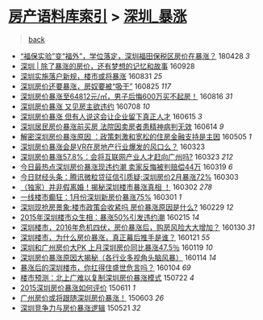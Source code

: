 [房产语料库索引](../../README.md)  > [深圳_暴涨](深圳_暴涨.md)
====
> [back](../README.md)

- [“福保实验”变“福外”，学位落定，深圳福田保税区房价在暴涨？](http://jkwz.applinzi.com/ittc/7096988559536030730.html#%E2%80%9C%E7%A6%8F%E4%BF%9D%E5%AE%9E%E9%AA%8C%E2%80%9D%E5%8F%98%E2%80%9C%E7%A6%8F%E5%A4%96%E2%80%9D%EF%BC%8C%E5%AD%A6%E4%BD%8D%E8%90%BD%E5%AE%9A%EF%BC%8C%E6%B7%B1%E5%9C%B3%E7%A6%8F%E7%94%B0%E4%BF%9D%E7%A8%8E%E5%8C%BA%E6%88%BF%E4%BB%B7%E5%9C%A8%E6%9A%B4%E6%B6%A8%EF%BC%9F) 180428 *3* 
- [深圳 | 除了暴涨的房价，还有梦想的记忆和故事](http://jkwz.applinzi.com/ittc/6882853103962948613.html#%E6%B7%B1%E5%9C%B3+%7C+%E9%99%A4%E4%BA%86%E6%9A%B4%E6%B6%A8%E7%9A%84%E6%88%BF%E4%BB%B7%EF%BC%8C%E8%BF%98%E6%9C%89%E6%A2%A6%E6%83%B3%E7%9A%84%E8%AE%B0%E5%BF%86%E5%92%8C%E6%95%85%E4%BA%8B) 160928  
- [深圳实施落户新规，楼市或将暴涨](http://jkwz.applinzi.com/ittc/6872529307502642181.html#%E6%B7%B1%E5%9C%B3%E5%AE%9E%E6%96%BD%E8%90%BD%E6%88%B7%E6%96%B0%E8%A7%84%EF%BC%8C%E6%A5%BC%E5%B8%82%E6%88%96%E5%B0%86%E6%9A%B4%E6%B6%A8) 160831 *25* 
- [深圳房价还要暴涨，房奴要被“吸干”](http://jkwz.applinzi.com/ittc/6870317403870856197.html#%E6%B7%B1%E5%9C%B3%E6%88%BF%E4%BB%B7%E8%BF%98%E8%A6%81%E6%9A%B4%E6%B6%A8%EF%BC%8C%E6%88%BF%E5%A5%B4%E8%A6%81%E8%A2%AB%E2%80%9C%E5%90%B8%E5%B9%B2%E2%80%9D) 160825 *117* 
- [深圳房价暴涨至64812元/㎡，男子后悔600万买不起房！](http://jkwz.applinzi.com/ittc/6867008739005170693.html#%E6%B7%B1%E5%9C%B3%E6%88%BF%E4%BB%B7%E6%9A%B4%E6%B6%A8%E8%87%B364812%E5%85%83%2F%E3%8E%A1%EF%BC%8C%E7%94%B7%E5%AD%90%E5%90%8E%E6%82%94600%E4%B8%87%E4%B9%B0%E4%B8%8D%E8%B5%B7%E6%88%BF%EF%BC%81) 160816 *31* 
- [深圳房价暴涨 又见房主欲违约](http://jkwz.applinzi.com/ittc/6852489558251537413.html#%E6%B7%B1%E5%9C%B3%E6%88%BF%E4%BB%B7%E6%9A%B4%E6%B6%A8+%E5%8F%88%E8%A7%81%E6%88%BF%E4%B8%BB%E6%AC%B2%E8%BF%9D%E7%BA%A6) 160708 *10* 
- [深圳房价暴涨 但有人说这会让企业留下真正人才](http://jkwz.applinzi.com/ittc/6843982826302866437.html#%E6%B7%B1%E5%9C%B3%E6%88%BF%E4%BB%B7%E6%9A%B4%E6%B6%A8+%E4%BD%86%E6%9C%89%E4%BA%BA%E8%AF%B4%E8%BF%99%E4%BC%9A%E8%AE%A9%E4%BC%81%E4%B8%9A%E7%95%99%E4%B8%8B%E7%9C%9F%E6%AD%A3%E4%BA%BA%E6%89%8D) 160615 *3* 
- [深圳居民房价暴涨前买房 法院因卖房者患精神病判无效](http://jkwz.applinzi.com/ittc/6843671217101603845.html#%E6%B7%B1%E5%9C%B3%E5%B1%85%E6%B0%91%E6%88%BF%E4%BB%B7%E6%9A%B4%E6%B6%A8%E5%89%8D%E4%B9%B0%E6%88%BF+%E6%B3%95%E9%99%A2%E5%9B%A0%E5%8D%96%E6%88%BF%E8%80%85%E6%82%A3%E7%B2%BE%E7%A5%9E%E7%97%85%E5%88%A4%E6%97%A0%E6%95%88) 160614 *9* 
- [解密深圳房价暴涨原因 ：政策刺激和宽松的住房金融支持是主因](http://jkwz.applinzi.com/ittc/6828749489237918725.html#%E8%A7%A3%E5%AF%86%E6%B7%B1%E5%9C%B3%E6%88%BF%E4%BB%B7%E6%9A%B4%E6%B6%A8%E5%8E%9F%E5%9B%A0+%EF%BC%9A%E6%94%BF%E7%AD%96%E5%88%BA%E6%BF%80%E5%92%8C%E5%AE%BD%E6%9D%BE%E7%9A%84%E4%BD%8F%E6%88%BF%E9%87%91%E8%9E%8D%E6%94%AF%E6%8C%81%E6%98%AF%E4%B8%BB%E5%9B%A0) 160505 *1* 
- [深圳房价暴涨会是VR在房地产行业爆发的风口么？](http://jkwz.applinzi.com/ittc/6812814229711094789.html#%E6%B7%B1%E5%9C%B3%E6%88%BF%E4%BB%B7%E6%9A%B4%E6%B6%A8%E4%BC%9A%E6%98%AFVR%E5%9C%A8%E6%88%BF%E5%9C%B0%E4%BA%A7%E8%A1%8C%E4%B8%9A%E7%88%86%E5%8F%91%E7%9A%84%E9%A3%8E%E5%8F%A3%E4%B9%88%EF%BC%9F) 160323  
- [深圳房价暴涨57.8%：会将互联网产业人才赶向广州吗?](http://jkwz.applinzi.com/ittc/6812686168818713605.html#%E6%B7%B1%E5%9C%B3%E6%88%BF%E4%BB%B7%E6%9A%B4%E6%B6%A857.8%25%EF%BC%9A%E4%BC%9A%E5%B0%86%E4%BA%92%E8%81%94%E7%BD%91%E4%BA%A7%E4%B8%9A%E4%BA%BA%E6%89%8D%E8%B5%B6%E5%90%91%E5%B9%BF%E5%B7%9E%E5%90%97%3F) 160323 *212* 
- [今日最热点深圳房价暴涨现违约潮 卖家反悔被判赔偿44万](http://jkwz.applinzi.com/ittc/6811365023620269060.html#%E4%BB%8A%E6%97%A5%E6%9C%80%E7%83%AD%E7%82%B9%E6%B7%B1%E5%9C%B3%E6%88%BF%E4%BB%B7%E6%9A%B4%E6%B6%A8%E7%8E%B0%E8%BF%9D%E7%BA%A6%E6%BD%AE+%E5%8D%96%E5%AE%B6%E5%8F%8D%E6%82%94%E8%A2%AB%E5%88%A4%E8%B5%94%E5%81%BF44%E4%B8%87) 160319 *6* 
- [今日财经头条：腾讯微粒贷征信引质疑;深圳房价2月暴涨72%](http://jkwz.applinzi.com/ittc/6805441107139757060.html#%E4%BB%8A%E6%97%A5%E8%B4%A2%E7%BB%8F%E5%A4%B4%E6%9D%A1%EF%BC%9A%E8%85%BE%E8%AE%AF%E5%BE%AE%E7%B2%92%E8%B4%B7%E5%BE%81%E4%BF%A1%E5%BC%95%E8%B4%A8%E7%96%91%3B%E6%B7%B1%E5%9C%B3%E6%88%BF%E4%BB%B72%E6%9C%88%E6%9A%B4%E6%B6%A872%25) 160303  
- [（独家）并非假离婚！揭秘深圳楼市暴涨真相 ！](http://jkwz.applinzi.com/ittc/6805039724536267780.html#%EF%BC%88%E7%8B%AC%E5%AE%B6%EF%BC%89%E5%B9%B6%E9%9D%9E%E5%81%87%E7%A6%BB%E5%A9%9A%EF%BC%81%E6%8F%AD%E7%A7%98%E6%B7%B1%E5%9C%B3%E6%A5%BC%E5%B8%82%E6%9A%B4%E6%B6%A8%E7%9C%9F%E7%9B%B8+%EF%BC%81) 160302 *278* 
- [一线楼市癫狂：1月份深圳新房价暴涨75%](http://jkwz.applinzi.com/ittc/6804704929050526724.html#%E4%B8%80%E7%BA%BF%E6%A5%BC%E5%B8%82%E7%99%AB%E7%8B%82%EF%BC%9A1%E6%9C%88%E4%BB%BD%E6%B7%B1%E5%9C%B3%E6%96%B0%E6%88%BF%E4%BB%B7%E6%9A%B4%E6%B6%A875%25) 160301 *1* 
- [深圳现抢房景象:楼市政策会收紧吗 房价暴涨原因是什么?](http://jkwz.applinzi.com/ittc/6804265099506222084.html#%E6%B7%B1%E5%9C%B3%E7%8E%B0%E6%8A%A2%E6%88%BF%E6%99%AF%E8%B1%A1%3A%E6%A5%BC%E5%B8%82%E6%94%BF%E7%AD%96%E4%BC%9A%E6%94%B6%E7%B4%A7%E5%90%97+%E6%88%BF%E4%BB%B7%E6%9A%B4%E6%B6%A8%E5%8E%9F%E5%9B%A0%E6%98%AF%E4%BB%80%E4%B9%88%3F) 160229 *12* 
- [2015年深圳楼市众生相：暴涨50%引发违约潮](http://jkwz.applinzi.com/ittc/6798978015543428101.html#2015%E5%B9%B4%E6%B7%B1%E5%9C%B3%E6%A5%BC%E5%B8%82%E4%BC%97%E7%94%9F%E7%9B%B8%EF%BC%9A%E6%9A%B4%E6%B6%A850%25%E5%BC%95%E5%8F%91%E8%BF%9D%E7%BA%A6%E6%BD%AE) 160215 *14* 
- [深圳楼市，2016年危机四伏，房价暴涨后，购房风险大大增加？](http://jkwz.applinzi.com/ittc/6793021872925049860.html#%E6%B7%B1%E5%9C%B3%E6%A5%BC%E5%B8%82%EF%BC%8C2016%E5%B9%B4%E5%8D%B1%E6%9C%BA%E5%9B%9B%E4%BC%8F%EF%BC%8C%E6%88%BF%E4%BB%B7%E6%9A%B4%E6%B6%A8%E5%90%8E%EF%BC%8C%E8%B4%AD%E6%88%BF%E9%A3%8E%E9%99%A9%E5%A4%A7%E5%A4%A7%E5%A2%9E%E5%8A%A0%EF%BC%9F) 160130 *31* 
- [深圳楼市，为什么房价暴涨，真正幕后推手是谁？](http://jkwz.applinzi.com/ittc/6789823273403679748.html#%E6%B7%B1%E5%9C%B3%E6%A5%BC%E5%B8%82%EF%BC%8C%E4%B8%BA%E4%BB%80%E4%B9%88%E6%88%BF%E4%BB%B7%E6%9A%B4%E6%B6%A8%EF%BC%8C%E7%9C%9F%E6%AD%A3%E5%B9%95%E5%90%8E%E6%8E%A8%E6%89%8B%E6%98%AF%E8%B0%81%EF%BC%9F) 160121 *55* 
- [深圳和广州房价大PK 上月深圳房价同比暴涨47.5％](http://jkwz.applinzi.com/ittc/6788984340709114884.html#%E6%B7%B1%E5%9C%B3%E5%92%8C%E5%B9%BF%E5%B7%9E%E6%88%BF%E4%BB%B7%E5%A4%A7PK+%E4%B8%8A%E6%9C%88%E6%B7%B1%E5%9C%B3%E6%88%BF%E4%BB%B7%E5%90%8C%E6%AF%94%E6%9A%B4%E6%B6%A847.5%EF%BC%85) 160119 *10* 
- [深圳房价暴涨原因大揭秘（各行业多视角头脑风暴）](http://jkwz.applinzi.com/ittc/6787215668202177541.html#%E6%B7%B1%E5%9C%B3%E6%88%BF%E4%BB%B7%E6%9A%B4%E6%B6%A8%E5%8E%9F%E5%9B%A0%E5%A4%A7%E6%8F%AD%E7%A7%98%EF%BC%88%E5%90%84%E8%A1%8C%E4%B8%9A%E5%A4%9A%E8%A7%86%E8%A7%92%E5%A4%B4%E8%84%91%E9%A3%8E%E6%9A%B4%EF%BC%89) 160114 *14* 
- [暴涨后的深圳楼市，你扛得住盛世危言吗？](http://jkwz.applinzi.com/ittc/6783490753523352580.html#%E6%9A%B4%E6%B6%A8%E5%90%8E%E7%9A%84%E6%B7%B1%E5%9C%B3%E6%A5%BC%E5%B8%82%EF%BC%8C%E4%BD%A0%E6%89%9B%E5%BE%97%E4%BD%8F%E7%9B%9B%E4%B8%96%E5%8D%B1%E8%A8%80%E5%90%97%EF%BC%9F) 160104 *69* 
- [楼市预测：北上广难以复制深圳房价暴涨模式](http://jkwz.applinzi.com/ittc/547650614945204741.html#%E6%A5%BC%E5%B8%82%E9%A2%84%E6%B5%8B%EF%BC%9A%E5%8C%97%E4%B8%8A%E5%B9%BF%E9%9A%BE%E4%BB%A5%E5%A4%8D%E5%88%B6%E6%B7%B1%E5%9C%B3%E6%88%BF%E4%BB%B7%E6%9A%B4%E6%B6%A8%E6%A8%A1%E5%BC%8F) 150722 *4* 
- [2015深圳房价暴涨如何评价](http://jkwz.applinzi.com/ittc/547650611420714635.html#2015%E6%B7%B1%E5%9C%B3%E6%88%BF%E4%BB%B7%E6%9A%B4%E6%B6%A8%E5%A6%82%E4%BD%95%E8%AF%84%E4%BB%B7) 150611 *1* 
- [广州房价或将跟随深圳房价暴涨！](http://jkwz.applinzi.com/ittc/547650611418352498.html#%E5%B9%BF%E5%B7%9E%E6%88%BF%E4%BB%B7%E6%88%96%E5%B0%86%E8%B7%9F%E9%9A%8F%E6%B7%B1%E5%9C%B3%E6%88%BF%E4%BB%B7%E6%9A%B4%E6%B6%A8%EF%BC%81) 150603 *26* 
- [深圳竞争力与房价暴涨逻辑](http://jkwz.applinzi.com/ittc/547650611410367086.html#%E6%B7%B1%E5%9C%B3%E7%AB%9E%E4%BA%89%E5%8A%9B%E4%B8%8E%E6%88%BF%E4%BB%B7%E6%9A%B4%E6%B6%A8%E9%80%BB%E8%BE%91) 150521 *32* 
